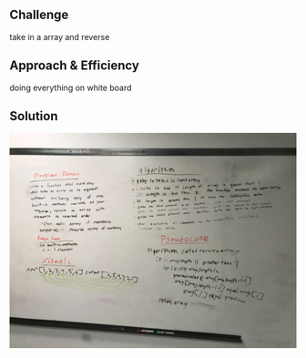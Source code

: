## Challenge 
take in a array and reverse

## Approach & Efficiency
doing everything on white board

## Solution
![](../assets/ArrayReverse.jpg)